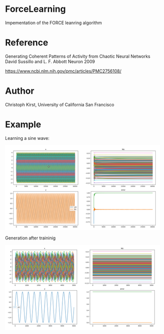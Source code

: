  
# ForceLearning
Impementation of the FORCE leanring algorithm

# Reference
Generating Coherent Patterns of Activity from Chaotic Neural Networks
David Sussillo and L. F. Abbott
Neuron 2009

https://www.ncbi.nlm.nih.gov/pmc/articles/PMC2756108/


# Author
Christoph Kirst, University of California San Francisco

# Example

Learning a sine wave:

![Training](training.png) 

Generation after traininig

![Generation](generation.png) 

